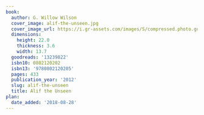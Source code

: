 ```yaml
---
book:
  author: G. Willow Wilson
  cover_image: alif-the-unseen.jpg
  cover_image_url: https://i.gr-assets.com/images/S/compressed.photo.goodreads.com/books/1325543155l/13239822._SX98_.jpg
  dimensions:
    height: 22.0
    thickness: 3.6
    width: 13.7
  goodreads: '13239822'
  isbn10: 0802120202
  isbn13: '9780802120205'
  pages: 433
  publication_year: '2012'
  slug: alif-the-unseen
  title: Alif the Unseen
plan:
  date_added: '2018-08-28'
---
```

